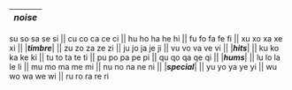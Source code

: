 |***noise***|
|:---|
su
so
sa
se
si
||
cu
co
ca
ce
ci
||
hu
ho
ha
he
hi
||
fu
fo
fa
fe
fi
||
xu
xo
xa
xe
xi
||
|***timbre***|
||
zu
zo
za
ze
zi
||
ju
jo
ja
je
ji
||
vu
vo
va
ve
vi
||
|***hits***|
||
ku
ko
ka
ke
ki
||
tu
to
ta
te
ti
||
pu
po
pa
pe
pi
||
qu
qo
qa
qe
qi
||
|***hums***|
||
lu
lo
la
le
li
||
mu
mo
ma
me
mi
||
nu
no
na
ne
ni
||
|***special***|
||
yu
yo
ya
ye
yi
||
wu
wo
wa
we
wi
||
ru
ro
ra
re
ri
